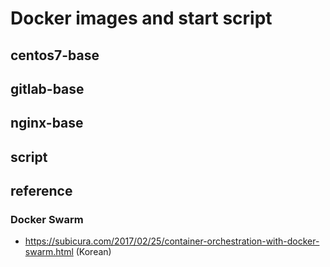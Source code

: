 # Docker images and start script
## centos7-base
## gitlab-base
## nginx-base
## script

## reference
### Docker Swarm
- https://subicura.com/2017/02/25/container-orchestration-with-docker-swarm.html (Korean)

